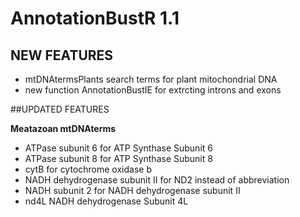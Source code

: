 AnnotationBustR 1.1
============

## NEW FEATURES

* mtDNAtermsPlants search terms for plant mitochondrial DNA
* new function AnnotationBustIE for extrcting introns and exons

##UPDATED FEATURES

**Meatazoan mtDNAterms**
- ATPase subunit 6 for ATP Synthase Subunit 6
- ATPase subunit 8 for ATP Synthase Subunit 8
- cytB for cytochrome oxidase b
- NADH dehydrogenase subunit II for ND2 instead of abbreviation
- NADH subunit 2 for  NADH dehydrogenase subunit II
- nd4L NADH dehydrogenase Subunit 4L
